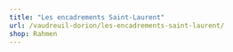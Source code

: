```yaml
---
title: "Les encadrements Saint-Laurent"
url: /vaudreuil-dorion/les-encadrements-saint-laurent/
shop: Rahmen
---
```

